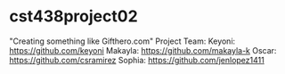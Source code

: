 # cst438project02
"Creating something like Gifthero.com"
Project Team:
Keyoni: https://github.com/keyoni
Makayla: https://github.com/makayla-k
Oscar: https://github.com/csramirez
Sophia: https://github.com/jenlopez1411
